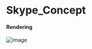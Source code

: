 # Skype_Concept


#### Rendering 

![image](https://github.com/hongjiapeng/Skype_Concept/master/Assets/TIM20181222220147.png)   
